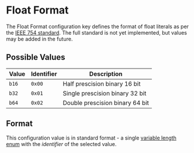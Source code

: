 # Float Format

The Float Format configuration key defines the format of float literals as per the [IEEE 754 standard](https://ieeexplore.ieee.org/document/8766229). The full standard is not yet implemented, but values may be added in the future.

## Possible Values

| Value | Identifier | Description                     |
| ----- | ---------- | ------------------------------- |
| `b16` | `0x00`     | Half prescision binary 16 bit   |
| `b32` | `0x01`     | Single prescision binary 32 bit |
| `b64` | `0x02`     | Double prescision binary 64 bit |

## Format

This configuration value is in standard format - a single [variable length enum](/binary_type/Variable%20Length%20Enum.md) with the *identifier* of the selected value. 